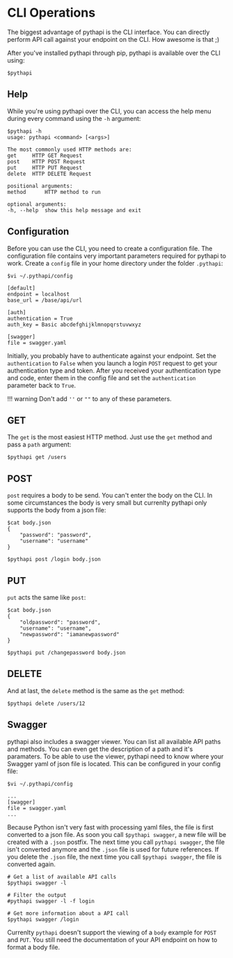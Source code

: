 # CLI Operations
The biggest advantage of pythapi is the CLI interface. You can directly perform API call against your endpoint on the CLI. How awesome is that ;)

After you've installed pythapi through pip, pythapi is available over the CLI using:

    $pythapi

## Help
While you're using pythapi over the CLI, you can access the help menu during every command using the `-h` argument:

    $pythapi -h
    usage: pythapi <command> [<args>]

    The most commonly used HTTP methods are:
    get     HTTP GET Request
    post    HTTP POST Request
    put     HTTP PUT Request
    delete  HTTP DELETE Request

    positional arguments:
    method      HTTP method to run

    optional arguments:
    -h, --help  show this help message and exit

## Configuration
Before you can use the CLI, you need to create a configuration file. The configuration file contains very important parameters required for pythapi to work.
Create a `config` file in your home directory under the folder `.pythapi`:

    $vi ~/.pythapi/config

    [default]
    endpoint = localhost
    base_url = /base/api/url

    [auth]
    authentication = True
    auth_key = Basic abcdefghijklmnopqrstuvwxyz

    [swagger]
    file = swagger.yaml

Initially, you probably have to authenticate against your endpoint. Set the `authentication` to `False` when you launch a login `POST` request to get your authentication type and token.
After you received your authentication type and code, enter them in the config file and set the `authentication` parameter back to `True`.

!!! warning
    Don't add `''` or `""` to any of these parameters.

## GET
The `get` is the most easiest HTTP method. Just use the `get` method and pass a `path` argument:

    $pythapi get /users

## POST
`post` requires a body to be send. You can't enter the body on the CLI. In some circumstances the body is very small but currenlty pythapi only supports the body from a json file:

    $cat body.json
    {
        "password": "password",
        "username": "username"
    }

    $pythapi post /login body.json

## PUT
`put` acts the same like `post`:

    $cat body.json
    {
        "oldpassword": "password",
        "username": "username",
        "newpassword": "iamanewpassword"
    }

    $pythapi put /changepassword body.json

## DELETE
And at last, the `delete` method is the same as the `get` method:

    $pythapi delete /users/12

## Swagger
pythapi also includes a swagger viewer. You can list all available API paths and methods. You can even get the description of a path and it's paramaters.
To be able to use the viewer, pythapi need to know where your Swagger yaml of json file is located. This can be configured in your config file:

    $vi ~/.pythapi/config

    ...
    [swagger]
    file = swagger.yaml
    ...

Because Python isn't very fast with processing yaml files, the file is first converted to a json file. As soon you call `$pythapi swagger`, a new file will be created with a `.json` postfix. The next time you call `pythapi swagger`, the file isn't converted anymore and the `.json` file is used for future references. If you delete the `.json` file, the next time you call `$pythapi swagger`, the file is converted again.

    # Get a list of available API calls
    $pythapi swagger -l

    # Filter the output
    #pythapi swagger -l -f login

    # Get more information about a API call
    $pythapi swagger /login

Currenlty `pythapi` doesn't support the viewing of a `body` example for `POST` and `PUT`. You still need the documentation of your API endpoint on how to format a body file.